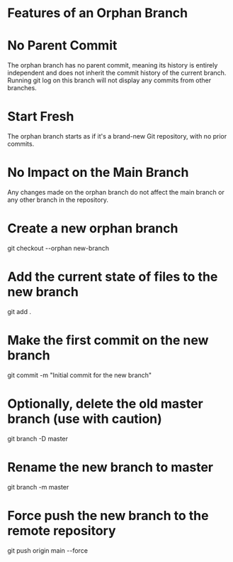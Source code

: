 
# Features of an Orphan Branch

# No Parent Commit
The orphan branch has no parent commit, meaning its history is entirely independent and does not inherit the commit history of the current branch.
Running git log on this branch will not display any commits from other branches.

# Start Fresh
The orphan branch starts as if it's a brand-new Git repository, with no prior commits.

# No Impact on the Main Branch
Any changes made on the orphan branch do not affect the main branch or any other branch in the repository.

# Create a new orphan branch
git checkout --orphan new-branch

# Add the current state of files to the new branch
git add .

# Make the first commit on the new branch
git commit -m "Initial commit for the new branch"

# Optionally, delete the old master branch (use with caution)
git branch -D master

# Rename the new branch to master
git branch -m master

# Force push the new branch to the remote repository
git push origin main --force
